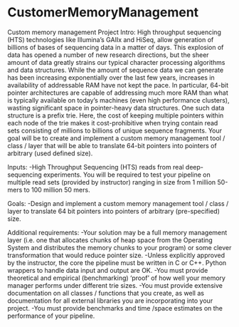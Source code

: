 # CustomerMemoryManagement

Custom memory management
Project Intro:
High throughput sequencing (HTS) technologies like Illumina’s GAIIx and HiSeq, allow generation of billions of bases of sequencing data in a matter of days. This explosion of data has opened a number of new research directions, but the sheer amount of data greatly strains our typical character processing algorithms and data structures.  While the amount of sequence data we can generate has been increasing exponentially over the last few years, increases in availability of addressable RAM have not kept the pace. In particular, 64-bit pointer architectures are capable of addressing much more RAM than what is typically available on today’s machines (even high performance clusters), wasting significant space in pointer-heavy data structures. One such data structure is a prefix trie. Here, the cost of keeping multiple pointers within each node of the trie makes it cost-prohibitive when trying contain read sets consisting of millions to billions of unique sequence fragments. Your goal will be to create and implement a custom memory management tool / class / layer that will be able to translate 64-bit pointers into pointers of arbitrary (used defined size). 

Inputs:
-High Throughput Sequencing (HTS) reads from real deep-sequencing experiments. You will be required to test your pipeline on multiple read sets (provided by instructor) ranging in size from 1 million 50-mers to 100 million 50 mers.

Goals:
-Design and implement a custom memory management tool / class / layer to translate 64 bit pointers into pointers of arbitrary (pre-specified) size.

Additional requirements:
-Your solution may be a full memory management layer (i.e. one that allocates chunks of heap space from the Operating System and distributes the memory chunks to your program) or some clever transformation that would reduce pointer size.
-Unless explicitly approved by the instructor, the core the pipeline must be written in C or C++.  Python wrappers to handle data input and output are OK.
-You must provide theoretical and empirical (benchmarking) ‘proof’ of how well your memory manager performs under different trie sizes.
-You must provide extensive documentation on all classes / functions that you create, as well as documentation for all external libraries you are incorporating into your project.
-You must provide benchmarks and time /space estimates on the performance of your pipeline.
